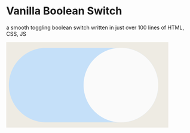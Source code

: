 # Vanilla Boolean Switch

a smooth toggling boolean switch written in just over 100 lines of HTML, CSS, JS

![Image](./booleanSwitchPic.png)
